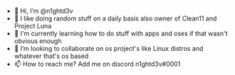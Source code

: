 - 👋 Hi, I’m @n1ghtd3v
- 👀 I like doing random stuff on a daily basis also owner of Clean11 and Project Luna 
- 🌱 I'm currently learning how to do stuff with apps and oses if that wasn't obvious enough
- 💞️ I’m looking to collaborate on os project's like Linux distros and whatever that's os based
- 📫 How to reach me? Add me on discord n1ghtd3v#0001


